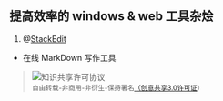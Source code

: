 ## 提高效率的 windows & web 工具杂烩 ##

1. @[StackEdit](https://stackedit.io/editor)
  - 在线 MarkDown 写作工具
 
 > <img alt="知识共享许可协议" style="border-width:0" src="https://i.creativecommons.org/l/by-nc-nd/3.0/80x15.png" /> <br/><small>自由转载-非商用-非衍生-保持署名<a rel="license" href="http://creativecommons.org/licenses/by-nc-nd/3.0/">（创意共享3.0许可证</a>）</small>
